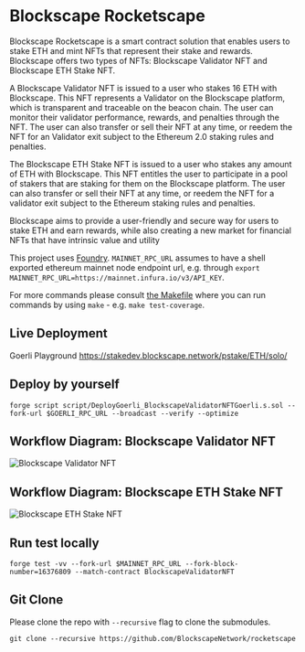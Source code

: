 # Blockscape Rocketscape

Blockscape Rocketscape is a smart contract solution that enables users to stake ETH and mint NFTs that represent their stake and rewards. Blockscape offers two types of NFTs: Blockscape Validator NFT and Blockscape ETH Stake NFT.

A Blockscape Validator NFT is issued to a user who stakes 16 ETH with Blockscape. This NFT represents a Validator on the Blockscape platform, which is transparent and traceable on the beacon chain. The user can monitor their validator performance, rewards, and penalties through the NFT. The user can also transfer or sell their NFT at any time, or reedem the NFT for an Validator exit subject to the Ethereum 2.0 staking rules and penalties.

The Blockscape ETH Stake NFT is issued to a user who stakes any amount of ETH with Blockscape. This NFT entitles the user to participate in a pool of stakers that are staking for them on the Blockscape platform. The user can also transfer or sell their NFT at any time, or reedem the NFT for a validator exit subject to the Ethereum staking rules and penalties.

Blockscape aims to provide a user-friendly and secure way for users to stake ETH and earn rewards, while also creating a new market for financial NFTs that have intrinsic value and utility

This project uses [Foundry](https://getfoundry.sh/). `MAINNET_RPC_URL` assumes to have a shell exported ethereum mainnet node endpoint url, e.g. through `export MAINNET_RPC_URL=https://mainnet.infura.io/v3/API_KEY`.

For more commands please consult [the Makefile](./Makefile) where you can run commands by using `make` - e.g. `make test-coverage`.

## Live Deployment

Goerli Playground <https://stakedev.blockscape.network/pstake/ETH/solo/>

## Deploy by yourself

`forge script script/DeployGoerli_BlockscapeValidatorNFTGoerli.s.sol --fork-url $GOERLI_RPC_URL --broadcast --verify --optimize`

## Workflow Diagram: Blockscape Validator NFT

![Blockscape Validator NFT](https://i.ibb.co/6DdcbgV/Screenshot-2023-02-21-at-09-50-53.png)

## Workflow Diagram: Blockscape ETH Stake NFT

![Blockscape ETH Stake NFT](https://i.ibb.co/L8dVt7K/Screenshot-2023-02-21-at-09-51-01.png)

## Run test locally

```shell
forge test -vv --fork-url $MAINNET_RPC_URL --fork-block-number=16376809 --match-contract BlockscapeValidatorNFT
```

## Git Clone

Please clone the repo with `--recursive` flag to clone the submodules.

```shell
git clone --recursive https://github.com/BlockscapeNetwork/rocketscape
```
